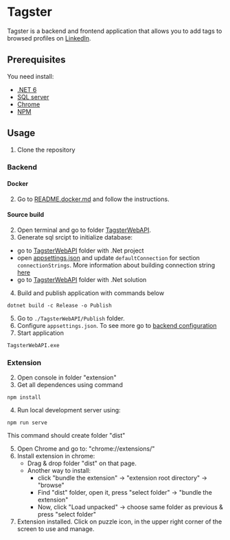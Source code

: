 # Tagster

Tagster is a backend and frontend application that allows you to add tags to browsed profiles on [LinkedIn](https://www.linkedin.com).

## Prerequisites

You need install:

- [.NET 6](https://dotnet.microsoft.com/download/dotnet/6.0)
- [SQL server](https://www.microsoft.com/pl-pl/sql-server/sql-server-downloads)
- [Chrome](https://www.google.com/chrome)
- [NPM](https://nodejs.org/)

## Usage

1. Clone the repository

### Backend

#### Docker

2. Go to [README.docker.md](./README.docker.md) and follow the instructions.

#### Source build

2. Open terminal and go to folder [TagsterWebAPI](./TagsterWebAPI).
3. Generate sql srcipt to initialize database:

- go to [TagsterWebAPI](./TagsterWebAPI/src/TagsterWebAPI) folder with .Net project
- open [appsettings.json](./TagsterWebAPI/src/TagsterWebAPI/Configuration/appsettings.json) and update `defaultConnection` for section `connectionStrings`. More information about building connection string [here](https://www.connectionstrings.com/sql-server/)
- go to [TagsterWebAPI](./TagsterWebAPI) folder with .Net solution

4. Build and publish application with commands below

```shell
dotnet build -c Release -o Publish
```

5. Go to `./TagsterWebAPI/Publish` folder.
6. Configure `appsettings.json`. To see more go to [backend configuration](./TagsterWebAPI/README.md)
7. Start application

```shell
TagsterWebAPI.exe
```

### Extension

2. Open console in folder "extension"
3. Get all dependences using command

```shell
npm install
```

4. Run local development server using:

```shell
npm run serve
```

This command should create folder "dist"

5. Open Chrome and go to: "chrome://extensions/"
6. Install extension in chrome:
   - Drag & drop folder "dist" on that page.
   - Another way to install:
     - click "bundle the extension" -> "extension root directory" -> "browse"
     - Find "dist" folder, open it, press "select folder" -> "bundle the extension"
     - Now, click "Load unpacked" -> choose same folder as previous & press "select folder"
7. Extension installed. Click on puzzle icon, in the upper right corner of the screen to use and manage.
